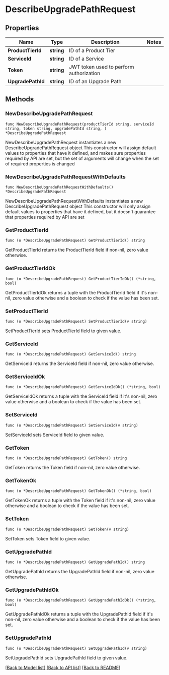 # DescribeUpgradePathRequest

## Properties

Name | Type | Description | Notes
------------ | ------------- | ------------- | -------------
**ProductTierId** | **string** | ID of a Product Tier | 
**ServiceId** | **string** | ID of a Service | 
**Token** | **string** | JWT token used to perform authorization | 
**UpgradePathId** | **string** | ID of an Upgrade Path | 

## Methods

### NewDescribeUpgradePathRequest

`func NewDescribeUpgradePathRequest(productTierId string, serviceId string, token string, upgradePathId string, ) *DescribeUpgradePathRequest`

NewDescribeUpgradePathRequest instantiates a new DescribeUpgradePathRequest object
This constructor will assign default values to properties that have it defined,
and makes sure properties required by API are set, but the set of arguments
will change when the set of required properties is changed

### NewDescribeUpgradePathRequestWithDefaults

`func NewDescribeUpgradePathRequestWithDefaults() *DescribeUpgradePathRequest`

NewDescribeUpgradePathRequestWithDefaults instantiates a new DescribeUpgradePathRequest object
This constructor will only assign default values to properties that have it defined,
but it doesn't guarantee that properties required by API are set

### GetProductTierId

`func (o *DescribeUpgradePathRequest) GetProductTierId() string`

GetProductTierId returns the ProductTierId field if non-nil, zero value otherwise.

### GetProductTierIdOk

`func (o *DescribeUpgradePathRequest) GetProductTierIdOk() (*string, bool)`

GetProductTierIdOk returns a tuple with the ProductTierId field if it's non-nil, zero value otherwise
and a boolean to check if the value has been set.

### SetProductTierId

`func (o *DescribeUpgradePathRequest) SetProductTierId(v string)`

SetProductTierId sets ProductTierId field to given value.


### GetServiceId

`func (o *DescribeUpgradePathRequest) GetServiceId() string`

GetServiceId returns the ServiceId field if non-nil, zero value otherwise.

### GetServiceIdOk

`func (o *DescribeUpgradePathRequest) GetServiceIdOk() (*string, bool)`

GetServiceIdOk returns a tuple with the ServiceId field if it's non-nil, zero value otherwise
and a boolean to check if the value has been set.

### SetServiceId

`func (o *DescribeUpgradePathRequest) SetServiceId(v string)`

SetServiceId sets ServiceId field to given value.


### GetToken

`func (o *DescribeUpgradePathRequest) GetToken() string`

GetToken returns the Token field if non-nil, zero value otherwise.

### GetTokenOk

`func (o *DescribeUpgradePathRequest) GetTokenOk() (*string, bool)`

GetTokenOk returns a tuple with the Token field if it's non-nil, zero value otherwise
and a boolean to check if the value has been set.

### SetToken

`func (o *DescribeUpgradePathRequest) SetToken(v string)`

SetToken sets Token field to given value.


### GetUpgradePathId

`func (o *DescribeUpgradePathRequest) GetUpgradePathId() string`

GetUpgradePathId returns the UpgradePathId field if non-nil, zero value otherwise.

### GetUpgradePathIdOk

`func (o *DescribeUpgradePathRequest) GetUpgradePathIdOk() (*string, bool)`

GetUpgradePathIdOk returns a tuple with the UpgradePathId field if it's non-nil, zero value otherwise
and a boolean to check if the value has been set.

### SetUpgradePathId

`func (o *DescribeUpgradePathRequest) SetUpgradePathId(v string)`

SetUpgradePathId sets UpgradePathId field to given value.



[[Back to Model list]](../README.md#documentation-for-models) [[Back to API list]](../README.md#documentation-for-api-endpoints) [[Back to README]](../README.md)



